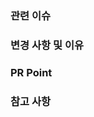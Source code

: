 ### 관련 이슈

<!-- 관련있는 이슈 번호(#000)을 적어주세요. -->

### 변경 사항 및 이유

<!-- 변경한 내용과 그 이유를 적어주세요. -->

### PR Point

<!-- 리뷰어 분들이 집중적으로 보셨으면 하는 내용을 적어주세요 -->

### 참고 사항

<!-- 참고할 사항이 있다면 적어주세요. -->

